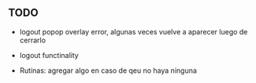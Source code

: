 ## TODO
- logout popop overlay error, algunas veces vuelve a aparecer luego de cerrarlo
- logout functinality

- Rutinas: agregar algo en caso de qeu no haya ninguna